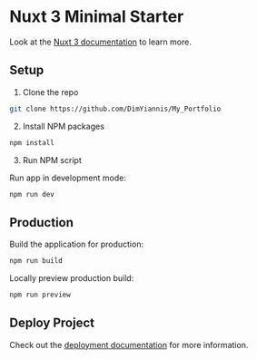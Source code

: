 # Nuxt 3 Minimal Starter

Look at the [Nuxt 3 documentation](https://nuxt.com/docs/getting-started/introduction) to learn more.



## Setup


1. Clone the repo
``` sh
git clone https://github.com/DimYiannis/My_Portfolio
```
2. Install NPM packages
```sh
npm install
```
3. Run NPM script

 Run app in development mode:
``` sh 
npm run dev
```
## Production

Build the application for production:

```bash
npm run build
```

Locally preview production build:

```bash
npm run preview
```
## Deploy Project


Check out the [deployment documentation](https://nuxt.com/docs/getting-started/deployment) for more information.
